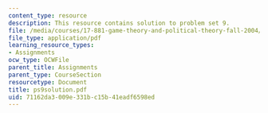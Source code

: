 ```yaml
---
content_type: resource
description: This resource contains solution to problem set 9.
file: /media/courses/17-881-game-theory-and-political-theory-fall-2004/71162da3009e331bc15b41eadf6598ed_ps9solution.pdf
file_type: application/pdf
learning_resource_types:
- Assignments
ocw_type: OCWFile
parent_title: Assignments
parent_type: CourseSection
resourcetype: Document
title: ps9solution.pdf
uid: 71162da3-009e-331b-c15b-41eadf6598ed
---
```

